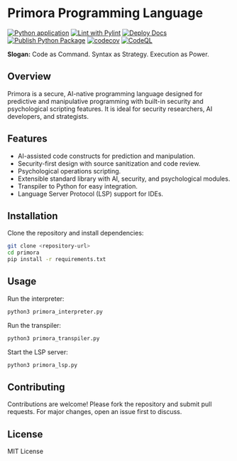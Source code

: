 # Primora Programming Language

[![Python application](https://github.com/Jothankato05/primora-playground/actions/workflows/python-app.yml/badge.svg)](https://github.com/Jothankato05/primora-playground/actions/workflows/python-app.yml)
[![Lint with Pylint](https://github.com/Jothankato05/primora-playground/actions/workflows/pylint.yml/badge.svg)](https://github.com/Jothankato05/primora-playground/actions/workflows/pylint.yml)
[![Deploy Docs](https://github.com/Jothankato05/primora-playground/actions/workflows/deploy-docs.yml/badge.svg)](https://github.com/Jothankato05/primora-playground/actions/workflows/deploy-docs.yml)
[![Publish Python Package](https://github.com/Jothankato05/primora-playground/actions/workflows/publish-python-package.yml/badge.svg)](https://github.com/Jothankato05/primora-playground/actions/workflows/publish-python-package.yml)
[![codecov](https://codecov.io/gh/Jothankato05/primora-playground/branch/main/graph/badge.svg?token=976e6a56-cf3a-44db-a435-47eb07c149bd)](https://codecov.io/gh/Jothankato05/primora-playground)
[![CodeQL](https://github.com/Jothankato05/primora-playground/actions/workflows/codeql-analysis.yml/badge.svg)](https://github.com/Jothankato05/primora-playground/actions/workflows/codeql-analysis.yml)

**Slogan:** Code as Command. Syntax as Strategy. Execution as Power.

## Overview

Primora is a secure, AI-native programming language designed for predictive and manipulative programming with built-in security and psychological scripting features. It is ideal for security researchers, AI developers, and strategists.

## Features

- AI-assisted code constructs for prediction and manipulation.
- Security-first design with source sanitization and code review.
- Psychological operations scripting.
- Extensible standard library with AI, security, and psychological modules.
- Transpiler to Python for easy integration.
- Language Server Protocol (LSP) support for IDEs.

## Installation

Clone the repository and install dependencies:

```bash
git clone <repository-url>
cd primora
pip install -r requirements.txt
```

## Usage

Run the interpreter:

```bash
python3 primora_interpreter.py
```

Run the transpiler:

```bash
python3 primora_transpiler.py
```

Start the LSP server:

```bash
python3 primora_lsp.py
```

## Contributing

Contributions are welcome! Please fork the repository and submit pull requests. For major changes, open an issue first to discuss.

## License

MIT License
